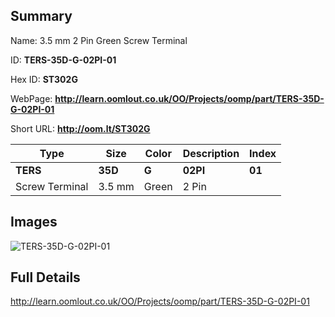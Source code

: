 

## Summary
 
Name: 3.5 mm 2 Pin Green Screw Terminal

ID: __TERS-35D-G-02PI-01__

Hex ID: __ST302G__

WebPage: __http://learn.oomlout.co.uk/OO/Projects/oomp/part/TERS-35D-G-02PI-01__

Short URL: __http://oom.lt/ST302G__


| Type   | Size   | Color   | Description   | Index   |    
| ----- | ------   | ------   | -----   | ----   |    
| __TERS__   					| __35D__   					| __G__    						| __02PI__    					| __01__ |    
| Screw Terminal		| 3.5 mm	| Green		| 2 Pin	| 	|

## Images
![TERS-35D-G-02PI-01](http://oomlout.com/oomp-gen/parts/TERS-35D-G-02PI-01/TERS-35D-G-02PI-01_420.jpg)

## Full Details

 http://learn.oomlout.co.uk/OO/Projects/oomp/part/TERS-35D-G-02PI-01

